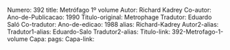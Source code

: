 Numero: 392
title: Metrófago 1º volume
Autor: Richard Kadrey
Co-autor: 
Ano-de-Publicacao: 1990
Titulo-original: Metrophage
Tradutor: Eduardo Saló
Co-tradutor: 
Ano-de-edicao: 1988
alias: Richard-Kadrey
Autor2-alias: 
Tradutor1-alias: Eduardo-Salo
Tradutor2-alias: 
Titulo-link: 392-Metrofago-1-volume
Capa: 
pags: 
Capa-link: 